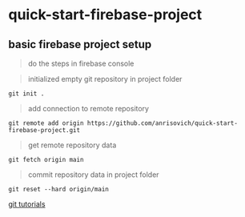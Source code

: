 # quick-start-firebase-project
## basic firebase project setup



> do the steps in firebase console


> initialized empty git repository in project folder
```
git init .
```


> add connection to remote repository
```
git remote add origin https://github.com/anrisovich/quick-start-firebase-project.git
```


> get remote repository data
```
git fetch origin main
```


> commit repository data in project folder
```
git reset --hard origin/main
```


[git tutorials](https://www.atlassian.com/ru/git/tutorials/syncing)
